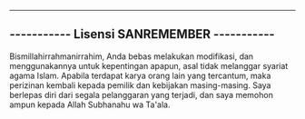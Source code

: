 -------------------------------------------
----------- Lisensi SANREMEMBER -----------
-------------------------------------------

Bismillahirrahmanirrahim, Anda bebas melakukan modifikasi, dan menggunakannya untuk kepentingan apapun, asal tidak melanggar syariat agama Islam.
Apabila terdapat karya orang lain yang tercantum, maka perizinan kembali kepada pemilik dan kebijakan masing-masing.
Saya berlepas diri dari segala pelanggaran yang terjadi, dan saya memohon ampun kepada Allah Subhanahu wa Ta'ala.
